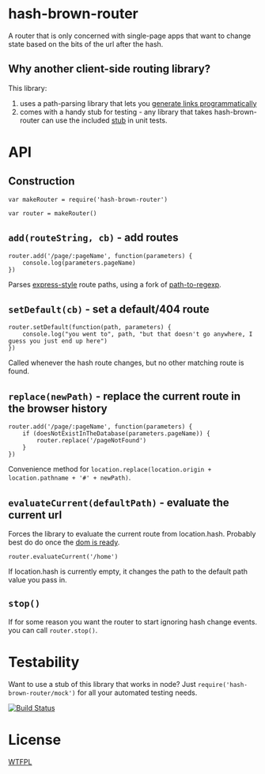 # hash-brown-router

A router that is only concerned with single-page apps that want to change state based on the bits of the url after the hash.

## Why another client-side routing library?

This library:

1. uses a path-parsing library that lets you [generate links programmatically](https://github.com/tehshrike/page-path-builder#usage)
2. comes with a handy stub for testing - any library that takes hash-brown-router can use the included [stub](#testability) in unit tests.

# API

## Construction

	var makeRouter = require('hash-brown-router')

	var router = makeRouter()

## `add(routeString, cb)` - add routes

	router.add('/page/:pageName', function(parameters) {
		console.log(parameters.pageName)
	})

Parses [express-style](https://forbeslindesay.github.io/express-route-tester/) route paths, using a fork of [path-to-regexp](https://github.com/pillarjs/path-to-regexp).

## `setDefault(cb)` - set a default/404 route

	router.setDefault(function(path, parameters) {
		console.log("you went to", path, "but that doesn't go anywhere, I guess you just end up here")
	})

Called whenever the hash route changes, but no other matching route is found.

## `replace(newPath)` - replace the current route in the browser history

	router.add('/page/:pageName', function(parameters) {
		if (doesNotExistInTheDatabase(parameters.pageName)) {
			router.replace('/pageNotFound')
		}
	})

Convenience method for `location.replace(location.origin + location.pathname + '#' + newPath)`.

## `evaluateCurrent(defaultPath)` - evaluate the current url

Forces the library to evaluate the current route from location.hash.  Probably best do do once the [dom is ready](https://www.npmjs.org/package/domready).

	router.evaluateCurrent('/home')

If location.hash is currently empty, it changes the path to the default path value you pass in.

## `stop()`

If for some reason you want the router to start ignoring hash change events. you can call `router.stop()`.

# Testability

Want to use a stub of this library that works in node?  Just `require('hash-brown-router/mock')` for all your automated testing needs.

[![Build Status](https://travis-ci.org/TehShrike/hash-brown-router.svg)](https://travis-ci.org/TehShrike/hash-brown-router)

# License

[WTFPL](http://wtfpl2.com)
